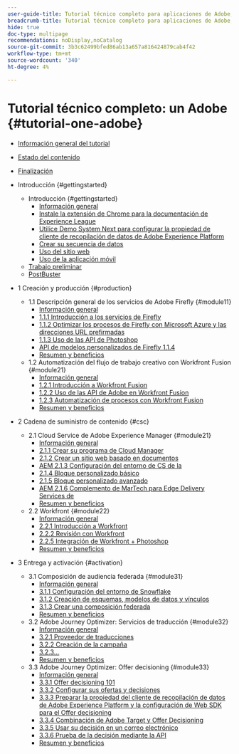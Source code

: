 ```yaml
---
user-guide-title: Tutorial técnico completo para aplicaciones de Adobe, desde Creative Cloud hasta Experience Cloud
breadcrumb-title: Tutorial técnico completo para aplicaciones de Adobe, desde Creative Cloud hasta Experience Cloud
hide: true
doc-type: multipage
recommendations: noDisplay,noCatalog
source-git-commit: 3b3c62499bfed86ab13a657a816424879cab4f42
workflow-type: tm+mt
source-wordcount: '340'
ht-degree: 4%

---
```



# Tutorial técnico completo: un Adobe {#tutorial-one-adobe}

+ [Información general del tutorial](/help/tutorial-one-adobe/overview.md)
+ [Estado del contenido](/help/tutorial-one-adobe/status.md)
+ [Finalización](/help/tutorial-one-adobe/completion.md)

+ Introducción {#gettingstarted}
   + Introducción {#gettingstarted}
      + [Información general](/help/tutorial-one-adobe/modules/getting-started/gettingstarted/getting-started.md)
      + [Instale la extensión de Chrome para la documentación de Experience League](/help/tutorial-one-adobe/modules/getting-started/gettingstarted/ex1.md)
      + [Utilice Demo System Next para configurar la propiedad de cliente de recopilación de datos de Adobe Experience Platform](/help/tutorial-one-adobe/modules/getting-started/gettingstarted/ex2.md)
      + [Crear su secuencia de datos](/help/tutorial-one-adobe/modules/getting-started/gettingstarted/ex3.md)
      + [Uso del sitio web](/help/tutorial-one-adobe/modules/getting-started/gettingstarted/ex4.md)
      + [Uso de la aplicación móvil](/help/tutorial-one-adobe/modules/getting-started/gettingstarted/ex5.md)
   + [Trabajo preliminar](/help/tutorial-one-adobe/prework.md)
   + [PostBuster](/help/tutorial-one-adobe/postbuster.md)

+ 1 Creación y producción {#production}
   + 1.1 Descripción general de los servicios de Adobe Firefly {#module11}
      + [Información general](/help/tutorial-one-adobe/modules/creative-cloud/module1.1/firefly-services.md)
      + [1.1.1 Introducción a los servicios de Firefly](/help/tutorial-one-adobe/modules/creative-cloud/module1.1/ex1.md)
      + [1.1.2 Optimizar los procesos de Firefly con Microsoft Azure y las direcciones URL prefirmadas](/help/tutorial-one-adobe/modules/creative-cloud/module1.1/ex2.md)
      + [1.1.3 Uso de las API de Photoshop](/help/tutorial-one-adobe/modules/creative-cloud/module1.1/ex3.md)
      + [API de modelos personalizados de Firefly 1.1.4](/help/tutorial-one-adobe/modules/creative-cloud/module1.1/ex4.md)
      + [Resumen y beneficios](/help/tutorial-one-adobe/modules/creative-cloud/module1.1/summary.md)
   + 1.2 Automatización del flujo de trabajo creativo con Workfront Fusion {#module21}
      + [Información general](/help/tutorial-one-adobe/modules/creative-cloud/module1.2/automation.md)
      + [1.2.1 Introducción a Workfront Fusion](/help/tutorial-one-adobe/modules/creative-cloud/module1.2/ex1.md)
      + [1.2.2 Uso de las API de Adobe en Workfront Fusion](/help/tutorial-one-adobe/modules/creative-cloud/module1.2/ex2.md)
      + [1.2.3 Automatización de procesos con Workfront Fusion](/help/tutorial-one-adobe/modules/creative-cloud/module1.2/ex3.md)
      + [Resumen y beneficios](/help/tutorial-one-adobe/modules/creative-cloud/module1.2/summary.md)

+ 2 Cadena de suministro de contenido {#csc}
   + 2.1 Cloud Service de Adobe Experience Manager {#module21}
      + [Información general](/help/tutorial-one-adobe/modules/csc/module2.1/aemcs.md)
      + [2.1.1 Crear su programa de Cloud Manager](/help/tutorial-one-adobe/modules/csc/module2.1/ex1.md)
      + [2.1.2 Crear un sitio web basado en documentos](/help/tutorial-one-adobe/modules/csc/module2.1/ex2.md)
      + [AEM 2.1.3 Configuración del entorno de CS de la](/help/tutorial-one-adobe/modules/csc/module2.1/ex3.md)
      + [2.1.4 Bloque personalizado básico](/help/tutorial-one-adobe/modules/csc/module2.1/ex4.md)
      + [2.1.5 Bloque personalizado avanzado](/help/tutorial-one-adobe/modules/csc/module2.1/ex5.md)
      + [AEM 2.1.6 Complemento de MarTech para Edge Delivery Services de](/help/tutorial-one-adobe/modules/csc/module2.1/ex6.md)
      + [Resumen y beneficios](/help/tutorial-one-adobe/modules/csc/module2.1/summary.md)
   + 2.2 Workfront {#module22}
      + [Información general](/help/tutorial-one-adobe/modules/csc/module2.2/workfront.md)
      + [2.2.1 Introducción a Workfront](/help/tutorial-one-adobe/modules/csc/module2.2/ex1.md)
      + [2.2.2 Revisión con Workfront](/help/tutorial-one-adobe/modules/csc/module2.2/ex2.md)
      + [2.2.5 Integración de Workfront + Photoshop](/help/tutorial-one-adobe/modules/csc/module2.2/ex5.md)
      + [Resumen y beneficios](/help/tutorial-one-adobe/modules/csc/module2.2/summary.md)

+ 3 Entrega y activación {#activation}
   + 3.1 Composición de audiencia federada {#module31}
      + [Información general](/help/tutorial-one-adobe/modules/uce/module3.1/fac.md)
      + [3.1.1 Configuración del entorno de Snowflake](/help/tutorial-one-adobe/modules/uce/module3.1/ex1.md)
      + [3.1.2 Creación de esquemas, modelos de datos y vínculos](/help/tutorial-one-adobe/modules/uce/module3.1/ex2.md)
      + [3.1.3 Crear una composición federada](/help/tutorial-one-adobe/modules/uce/module3.1/ex3.md)
      + [Resumen y beneficios](/help/tutorial-one-adobe/modules/uce/module3.1/summary.md)
   + 3.2 Adobe Journey Optimizer: Servicios de traducción {#module32}
      + [Información general](/help/tutorial-one-adobe/modules/uce/module3.2/ajotranslationsvcs.md)
      + [3.2.1 Proveedor de traducciones](/help/tutorial-one-adobe/modules/uce/module3.2/ex1.md)
      + [3.2.2 Creación de la campaña](/help/tutorial-one-adobe/modules/uce/module3.2/ex2.md)
      + [3.2.3...](/help/tutorial-one-adobe/modules/uce/module3.2/ex3.md)
      + [Resumen y beneficios](/help/tutorial-one-adobe/modules/uce/module3.2/summary.md)
   + 3.3 Adobe Journey Optimizer: Offer decisioning {#module33}
      + [Información general](/help/tutorial-one-adobe/modules/uce/module3.3/offer-decisioning.md)
      + [3.3.1 Offer decisioning 101](/help/tutorial-one-adobe/modules/uce/module3.3/ex1.md)
      + [3.3.2 Configurar sus ofertas y decisiones](/help/tutorial-one-adobe/modules/uce/module3.3/ex2.md)
      + [3.3.3 Preparar la propiedad del cliente de recopilación de datos de Adobe Experience Platform y la configuración de Web SDK para el Offer decisioning](/help/tutorial-one-adobe/modules/uce/module3.3/ex3.md)
      + [3.3.4 Combinación de Adobe Target y Offer Decisioning](/help/tutorial-one-adobe/modules/uce/module3.3/ex4.md)
      + [3.3.5 Usar su decisión en un correo electrónico](/help/tutorial-one-adobe/modules/uce/module3.3/ex5.md)
      + [3.3.6 Prueba de la decisión mediante la API](/help/tutorial-one-adobe/modules/uce/module3.3/ex6.md)
      + [Resumen y beneficios](/help/tutorial-one-adobe/modules/uce/module3.3/summary.md)

